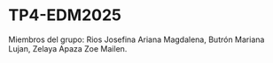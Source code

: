 # TP4-EDM2025
Miembros del grupo: 
Rios Josefina Ariana Magdalena,
Butrón Mariana Lujan,
Zelaya Apaza Zoe Mailen.
